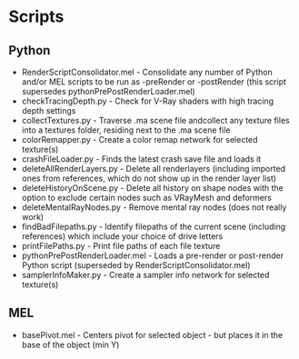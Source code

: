Scripts
================

Python
------

* RenderScriptConsolidator.mel - Consolidate any number of Python and/or MEL scripts to be run as -preRender or -postRender (this script supersedes pythonPrePostRenderLoader.mel)
* checkTracingDepth.py - Check for V-Ray shaders with high tracing depth settings
* collectTextures.py - Traverse .ma scene file andcollect any texture files into a textures folder, residing next to the .ma scene file
* colorRemapper.py - Create a color remap network for selected texture(s)
* crashFileLoader.py - Finds the latest crash save file and loads it
* deleteAllRenderLayers.py - Delete all renderlayers (including imported ones from references, which do not show up in the render layer list)
* deleteHistoryOnScene.py - Delete all history on shape nodes with the option to exclude certain nodes such as VRayMesh and deformers
* deleteMentalRayNodes.py - Remove mental ray nodes (does not really work)
* findBadFilepaths.py - Identify filepaths of the current scene (including references) which include your choice of drive letters
* printFilePaths.py - Print file paths of each file texture
* pythonPrePostRenderLoader.mel - Loads a pre-render or post-render Python script (superseded by RenderScriptConsolidator.mel)
* samplerInfoMaker.py - Create a sampler info network for selected texture(s)



MEL
---

* basePivot.mel - Centers pivot for selected object - but places it in the base of the object (min Y)
